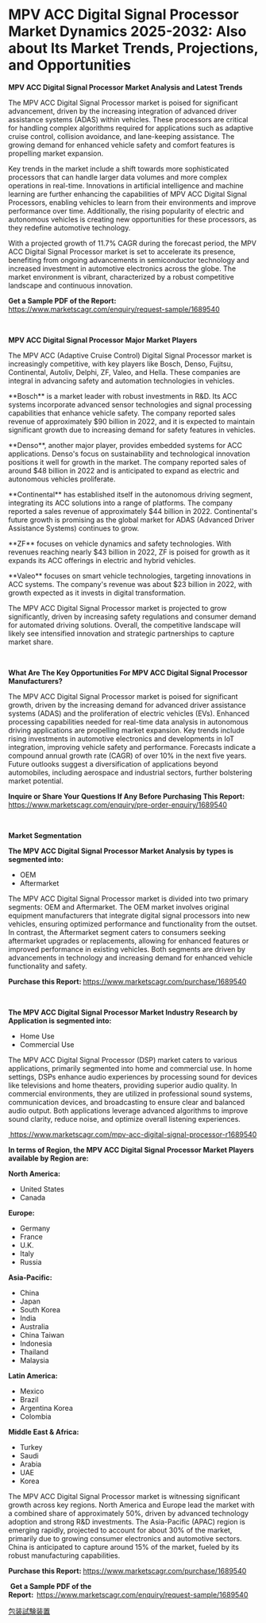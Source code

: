 <p><h1>MPV ACC Digital Signal Processor Market Dynamics 2025-2032: Also about Its Market Trends, Projections, and Opportunities</h1></p><p><strong>MPV ACC Digital Signal Processor Market Analysis and Latest Trends</strong></p>
<p><p>The MPV ACC Digital Signal Processor market is poised for significant advancement, driven by the increasing integration of advanced driver assistance systems (ADAS) within vehicles. These processors are critical for handling complex algorithms required for applications such as adaptive cruise control, collision avoidance, and lane-keeping assistance. The growing demand for enhanced vehicle safety and comfort features is propelling market expansion.</p><p>Key trends in the market include a shift towards more sophisticated processors that can handle larger data volumes and more complex operations in real-time. Innovations in artificial intelligence and machine learning are further enhancing the capabilities of MPV ACC Digital Signal Processors, enabling vehicles to learn from their environments and improve performance over time. Additionally, the rising popularity of electric and autonomous vehicles is creating new opportunities for these processors, as they redefine automotive technology.</p><p>With a projected growth of 11.7% CAGR during the forecast period, the MPV ACC Digital Signal Processor market is set to accelerate its presence, benefiting from ongoing advancements in semiconductor technology and increased investment in automotive electronics across the globe. The market environment is vibrant, characterized by a robust competitive landscape and continuous innovation.</p></p>
<p><strong>Get a Sample PDF of the Report:&nbsp;</strong> <a href="https://www.marketscagr.com/enquiry/request-sample/1689540?utm_campaign=1889&utm_medium=2&utm_source=Github&utm_content=ia&utm_term=07012025&utm_id=mpv-acc-digital-signal-processor">https://www.marketscagr.com/enquiry/request-sample/1689540</a></p>
<p>&nbsp;</p>
<p><strong>MPV ACC Digital Signal Processor Major Market Players</strong></p>
<p><p>The MPV ACC (Adaptive Cruise Control) Digital Signal Processor market is increasingly competitive, with key players like Bosch, Denso, Fujitsu, Continental, Autoliv, Delphi, ZF, Valeo, and Hella. These companies are integral in advancing safety and automation technologies in vehicles.</p><p>**Bosch** is a market leader with robust investments in R&D. Its ACC systems incorporate advanced sensor technologies and signal processing capabilities that enhance vehicle safety. The company reported sales revenue of approximately $90 billion in 2022, and it is expected to maintain significant growth due to increasing demand for safety features in vehicles.</p><p>**Denso**, another major player, provides embedded systems for ACC applications. Denso's focus on sustainability and technological innovation positions it well for growth in the market. The company reported sales of around $48 billion in 2022 and is anticipated to expand as electric and autonomous vehicles proliferate.</p><p>**Continental** has established itself in the autonomous driving segment, integrating its ACC solutions into a range of platforms. The company reported a sales revenue of approximately $44 billion in 2022. Continental's future growth is promising as the global market for ADAS (Advanced Driver Assistance Systems) continues to grow.</p><p>**ZF** focuses on vehicle dynamics and safety technologies. With revenues reaching nearly $43 billion in 2022, ZF is poised for growth as it expands its ACC offerings in electric and hybrid vehicles.</p><p>**Valeo** focuses on smart vehicle technologies, targeting innovations in ACC systems. The company's revenue was about $23 billion in 2022, with growth expected as it invests in digital transformation.</p><p>The MPV ACC Digital Signal Processor market is projected to grow significantly, driven by increasing safety regulations and consumer demand for automated driving solutions. Overall, the competitive landscape will likely see intensified innovation and strategic partnerships to capture market share.</p></p>
<p>&nbsp;</p>
<p><strong>What Are The Key Opportunities For MPV ACC Digital Signal Processor Manufacturers?</strong></p>
<p><p>The MPV ACC Digital Signal Processor market is poised for significant growth, driven by the increasing demand for advanced driver assistance systems (ADAS) and the proliferation of electric vehicles (EVs). Enhanced processing capabilities needed for real-time data analysis in autonomous driving applications are propelling market expansion. Key trends include rising investments in automotive electronics and developments in IoT integration, improving vehicle safety and performance. Forecasts indicate a compound annual growth rate (CAGR) of over 10% in the next five years. Future outlooks suggest a diversification of applications beyond automobiles, including aerospace and industrial sectors, further bolstering market potential.</p></p>
<p><strong>Inquire or Share Your Questions If Any Before Purchasing This Report:</strong> <a href="https://www.marketscagr.com/enquiry/pre-order-enquiry/1689540?utm_campaign=1889&utm_medium=2&utm_source=Github&utm_content=ia&utm_term=07012025&utm_id=mpv-acc-digital-signal-processor">https://www.marketscagr.com/enquiry/pre-order-enquiry/1689540</a></p>
<p>&nbsp;</p>
<p><strong>Market Segmentation</strong></p>
<p><strong>The MPV ACC Digital Signal Processor Market Analysis by types is segmented into:</strong></p>
<p><ul><li>OEM</li><li>Aftermarket</li></ul></p>
<p><p>The MPV ACC Digital Signal Processor market is divided into two primary segments: OEM and Aftermarket. The OEM market involves original equipment manufacturers that integrate digital signal processors into new vehicles, ensuring optimized performance and functionality from the outset. In contrast, the Aftermarket segment caters to consumers seeking aftermarket upgrades or replacements, allowing for enhanced features or improved performance in existing vehicles. Both segments are driven by advancements in technology and increasing demand for enhanced vehicle functionality and safety.</p></p>
<p><strong>Purchase this Report:&nbsp;</strong><a href="https://www.marketscagr.com/purchase/1689540?utm_campaign=1889&utm_medium=2&utm_source=Github&utm_content=ia&utm_term=07012025&utm_id=mpv-acc-digital-signal-processor">https://www.marketscagr.com/purchase/1689540</a></p>
<p>&nbsp;</p>
<p><strong>The MPV ACC Digital Signal Processor Market Industry Research by Application is segmented into:</strong></p>
<p><ul><li>Home Use</li><li>Commercial Use</li></ul></p>
<p><p>The MPV ACC Digital Signal Processor (DSP) market caters to various applications, primarily segmented into home and commercial use. In home settings, DSPs enhance audio experiences by processing sound for devices like televisions and home theaters, providing superior audio quality. In commercial environments, they are utilized in professional sound systems, communication devices, and broadcasting to ensure clear and balanced audio output. Both applications leverage advanced algorithms to improve sound clarity, reduce noise, and optimize overall listening experiences.</p></p>
<p><a href="https://www.marketscagr.com/mpv-acc-digital-signal-processor-r1689540?utm_campaign=1889&utm_medium=2&utm_source=Github&utm_content=ia&utm_term=07012025&utm_id=mpv-acc-digital-signal-processor">&nbsp;https://www.marketscagr.com/mpv-acc-digital-signal-processor-r1689540</a></p>
<p><strong>In terms of Region, the MPV ACC Digital Signal Processor Market Players available by Region are:</strong></p>
<p>
    <p> <strong> North America: </strong>
        <ul>
            <li>United States</li>
            <li>Canada</li>
        </ul>
        </p> 
    <p> <strong> Europe: </strong>
        <ul>
            <li>Germany</li>
            <li>France</li>
            <li>U.K.</li>
            <li>Italy</li>
            <li>Russia</li>
        </ul>
        </p> 
    <p> <strong> Asia-Pacific: </strong>
        <ul>
            <li>China</li>
            <li>Japan</li>
            <li>South Korea</li>
            <li>India</li>
            <li>Australia</li>
            <li>China Taiwan</li>
            <li>Indonesia</li>
            <li>Thailand</li>
            <li>Malaysia</li>
        </ul>
        </p> 
    <p> <strong> Latin America: </strong>
        <ul>
            <li>Mexico</li>
            <li>Brazil</li>
            <li>Argentina Korea</li>
            <li>Colombia</li>
        </ul>
        </p> 
    <p> <strong> Middle East & Africa: </strong>
        <ul>
            <li>Turkey</li>
            <li>Saudi</li>
            <li>Arabia</li>
            <li>UAE</li>
            <li>Korea</li>
        </ul>
    </p>
    </p>
<p><p>The MPV ACC Digital Signal Processor market is witnessing significant growth across key regions. North America and Europe lead the market with a combined share of approximately 50%, driven by advanced technology adoption and strong R&D investments. The Asia-Pacific (APAC) region is emerging rapidly, projected to account for about 30% of the market, primarily due to growing consumer electronics and automotive sectors. China is anticipated to capture around 15% of the market, fueled by its robust manufacturing capabilities.</p></p>
<p><strong>Purchase this Report: </strong><a href="https://www.marketscagr.com/purchase/1689540?utm_campaign=1889&utm_medium=2&utm_source=Github&utm_content=ia&utm_term=07012025&utm_id=mpv-acc-digital-signal-processor">https://www.marketscagr.com/purchase/1689540</a></p>
<p>&nbsp;<strong>Get a Sample PDF of the Report:&nbsp;&nbsp;</strong><a href="https://www.marketscagr.com/enquiry/request-sample/1689540?utm_campaign=1889&utm_medium=2&utm_source=Github&utm_content=ia&utm_term=07012025&utm_id=mpv-acc-digital-signal-processor">https://www.marketscagr.com/enquiry/request-sample/1689540</a></p>
<p><strong></strong></p>
<p><p><a href="https://github.com/lababdou/Market-Research-Report-List-6/blob/main/860279329695.md?utm_campaign=1889&utm_medium=2&utm_source=Github&utm_content=ia&utm_term=07012025&utm_id=mpv-acc-digital-signal-processor">包装試験装置</a></p></p>